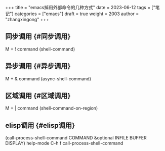 +++
title = "emacs掉用外部命令的几种方式"
date = 2023-06-12
tags = ["笔记"]
categories = ["emacs"]
draft = true
weight = 2003
author = "zhangxingong"
+++

## 同步调用 {#同步调用}

M + ! command (shell-command)


## 异步调用 {#异步调用}

M + &amp; command (async-shell-command)


## 区域调用 {#区域调用}

M + | command (shell-command-on-region)


## elisp调用 {#elisp调用}

(call-process-shell-command COMMAND &amp;optional INFILE BUFFER DISPLAY)
help-mode C-h f  call-process-shell-command
